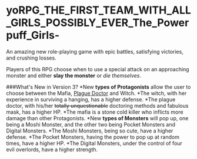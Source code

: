 # yoRPG_THE_FIRST_TEAM_WITH_ALL_GIRLS_POSSIBLY_EVER_The_Powerpuff_Girls-
An amazing new role-playing game with epic battles, satisfying victories, and crushing losses.

Players of this RPG choose when to use a special attack on an approaching monster and either **slay the monster** or _die themselves_.

###What's New in Version 3?
*New **types of Protagonists** allow the user to choose between the Mafia, [Plague Doctor](https://en.wikipedia.org/wiki/Plague_doctor "The Fashionable Beak People") and Witch.
  *The witch, with her experience in surviving a hanging, has a higher defense.
  *The plague doctor, with his/her ~~totally unquestionable~~ doctoring methods and fabulous mask, has a higher HP.
  *The mafia is a stone cold killer who inflicts more damage than other Protagonists.
*New **types of Monsters** will pop up, one being a Moshi Monster, and the other two being Pocket Monsters and Digital Monsters.
  *The Moshi Monsters, being so cute, have a higher defense.
  *The Pocket Monsters, having the power to pop up at random times, have a higher HP.
  *The Digital Monsters, under the control of four evil overlords, have a higher strength.